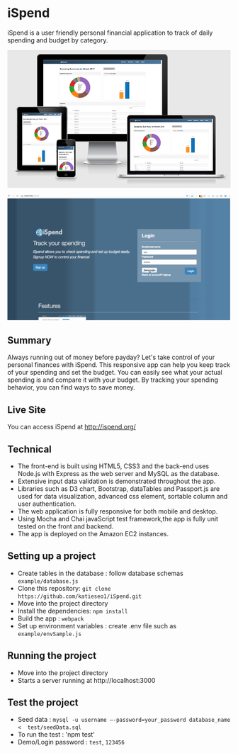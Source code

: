 # iSpend
iSpend is a user friendly personal financial application to track of daily spending and budget by category.

![Screenshots](https://github.com/katieseo1/iSpend/blob/master/screenShot/responsive.png)

![Screenshots](https://github.com/katieseo1/iSpend/blob/master/screenShot/iSpendDemo.gif)

## Summary
Always running out of money before payday? Let's take control of your personal finances with iSpend. This responsive app can help you keep track of your spending and set the budget. You can easily see what your actual spending is and compare it with your budget. By tracking your spending behavior, you can find ways to save money.

## Live Site
You can access iSpend at http://ispend.org/

## Technical
* The front-end is built using HTML5, CSS3 and the back-end uses Node.js with Express as
the web server and MySQL as the database.
* Extensive input data validation is demonstrated throughout the app.
* Libraries such as D3 chart, Bootstrap, dataTables and Passport.js are used for
data visualization, advanced css element, sortable column and user authentication.
* The web application is fully responsive for both mobile and desktop.
* Using Mocha and Chai javaScript test framework,the app is fully unit tested on the front and backend.
* The app is deployed on the Amazon EC2 instances.

## Setting up a project
* Create tables in the database : follow database schemas `example/database.js`
* Clone this repository: `git clone https://github.com/katieseo1/iSpend.git`
* Move into the project directory
* Install the dependencies: `npm install`
* Build the app : `webpack`
* Set up environment variables : create .env file such as `example/envSample.js`

## Running the project
* Move into the project directory
* Starts a server running at http://localhost:3000

## Test the project
* Seed data : `mysql -u username –-password=your_password database_name <  test/seedData.sql`
* To run the test : 'npm test'
* Demo/Login password : `test`, `123456`

